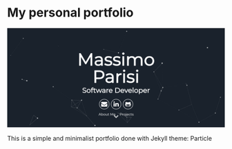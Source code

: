 # My personal portfolio

![](./sample.png)

This is a simple and minimalist portfolio done with Jekyll
theme: Particle